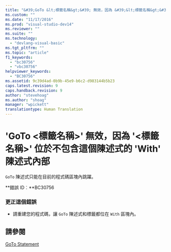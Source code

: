 ```yaml
---
title: "&#39;GoTo &lt;標籤名稱&gt;&#39; 無效，因為 &#39;&lt;標籤名稱&gt;&#39; 位於不包含這個陳述式的 &#39;With&#39; 陳述式內部 | Microsoft Docs"
ms.custom: ""
ms.date: "11/17/2016"
ms.prod: "visual-studio-dev14"
ms.reviewer: ""
ms.suite: ""
ms.technology: 
  - "devlang-visual-basic"
ms.tgt_pltfrm: ""
ms.topic: "article"
f1_keywords: 
  - "bc30756"
  - "vbc30756"
helpviewer_keywords: 
  - "BC30756"
ms.assetid: 9c39d4ad-0b9b-45e9-b6c2-d983144b5b23
caps.latest.revision: 9
caps.handback.revision: 9
author: "stevehoag"
ms.author: "shoag"
manager: "wpickett"
translationtype: Human Translation
---
```

# &#39;GoTo &lt;標籤名稱&gt;&#39; 無效，因為 &#39;&lt;標籤名稱&gt;&#39; 位於不包含這個陳述式的 &#39;With&#39; 陳述式內部
`GoTo` 陳述式只能在目前的程式碼區塊內跳躍。  
  
 **錯誤 ID︰**BC30756  
  
### 更正這個錯誤  
  
-   請重建您的程式碼，讓 `GoTo` 陳述式和標籤都位在 `With` 區塊內。  
  
## 請參閱  
 [GoTo Statement](../../visual-basic/language-reference/statements/goto-statement.md)